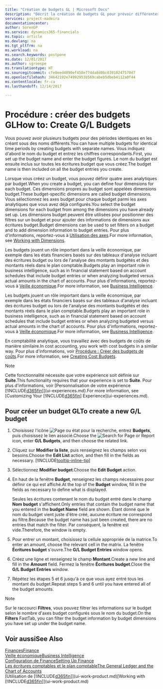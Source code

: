 ```yaml
---
title: "Création de budgets GL | Microsoft Docs"
description: "Décrit la création de budgets GL pour prévoir différentes activités financières et affecter des dimensions à des fins de veille économique."
services: project-madeira
documentationcenter: 
author: SorenGP
ms.service: dynamics365-financials
ms.topic: article
ms.devlang: na
ms.tgt_pltfrm: na
ms.workload: na
ms.search.keywords: postpone
ms.date: 12/01/2017
ms.author: sgroespe
ms.translationtype: HT
ms.sourcegitcommit: cfe0eed4090ef458e774da8d0bc03910247570d7
ms.openlocfilehash: 34642192e74992953b569cabeb5dbeb4112a0f44
ms.contentlocale: fr-ca
ms.lasthandoff: 12/14/2017

---
```

# <a name="how-to-create-gl-budgets"></a><span data-ttu-id="d6a7e-103">Procédure : créer des budgets GL</span><span class="sxs-lookup"><span data-stu-id="d6a7e-103">How to: Create G/L Budgets</span></span>
<span data-ttu-id="d6a7e-104">Vous pouvez avoir plusieurs budgets pour des périodes identiques en les créant sous des noms différents.</span><span class="sxs-lookup"><span data-stu-id="d6a7e-104">You can have multiple budgets for identical time periods by creating budgets with separate names.</span></span> <span data-ttu-id="d6a7e-105">Vous indiquez d'abord le nom du budget et entrez les chiffres correspondants.</span><span class="sxs-lookup"><span data-stu-id="d6a7e-105">First, you set up the budget name and enter the budget figures.</span></span> <span data-ttu-id="d6a7e-106">Le nom du budget est ensuite inclus sur toutes les écritures budget que vous créez.</span><span class="sxs-lookup"><span data-stu-id="d6a7e-106">The budget name is then included on all the budget entries you create.</span></span>  

 <span data-ttu-id="d6a7e-107">Lorsque vous créez un budget, vous pouvez définir quatre axes analytiques par budget.</span><span class="sxs-lookup"><span data-stu-id="d6a7e-107">When you create a budget, you can define four dimensions for each budget.</span></span> <span data-ttu-id="d6a7e-108">Ces dimensions propres au budget sont appelées dimensions budget.</span><span class="sxs-lookup"><span data-stu-id="d6a7e-108">These budget-specific dimensions are called budget dimensions.</span></span> <span data-ttu-id="d6a7e-109">Vous sélectionnez les axes budget pour chaque budget parmi les axes analytiques que vous avez déjà configurés.</span><span class="sxs-lookup"><span data-stu-id="d6a7e-109">You select the budget dimensions for each budget from among the dimensions you have already set up.</span></span> <span data-ttu-id="d6a7e-110">Les dimensions budget peuvent être utilisées pour positionner des filtres sur un budget et pour ajouter des informations de dimensions aux écritures budget.</span><span class="sxs-lookup"><span data-stu-id="d6a7e-110">Budget dimensions can be used to set filters on a budget and to add dimension information to budget entries.</span></span> <span data-ttu-id="d6a7e-111">Pour plus d'informations, reportez-vous à [Utilisation des axes](finance-dimensions.md).</span><span class="sxs-lookup"><span data-stu-id="d6a7e-111">For more information, see [Working with Dimensions](finance-dimensions.md).</span></span>

 <span data-ttu-id="d6a7e-112">Les budgets jouent un rôle important dans la veille économique, par exemple dans les états financiers basés sur des tableaux d'analyse incluant des écritures budget ou lors de l'analyse des montants budgétés et des montants réels dans le plan comptable.</span><span class="sxs-lookup"><span data-stu-id="d6a7e-112">Budgets play an important role in business intelligence, such as in financial statement based on account schedules that include budget entries or when analyzing budgeted versus actual amounts in the chart of accounts.</span></span> <span data-ttu-id="d6a7e-113">Pour plus d'informations, reportez-vous à [Veille économique](bi.md).</span><span class="sxs-lookup"><span data-stu-id="d6a7e-113">For more information, see [Business Intelligence](bi.md).</span></span>

 <span data-ttu-id="d6a7e-114">Les budgets jouent un rôle important dans la veille économique, par exemple dans les états financiers basés sur des tableaux d'analyse incluant des écritures budget ou lors de l'analyse des montants budgétés et des montants réels dans le plan comptable.</span><span class="sxs-lookup"><span data-stu-id="d6a7e-114">Budgets play an important role in business intelligence, such as in financial statement based on account schedules that include budget entries or when analyzing budgeted versus actual amounts in the chart of accounts.</span></span> <span data-ttu-id="d6a7e-115">Pour plus d'informations, reportez-vous à [Veille économique](bi.md).</span><span class="sxs-lookup"><span data-stu-id="d6a7e-115">For more information, see [Business Intelligence](bi.md).</span></span>

<span data-ttu-id="d6a7e-116">En comptabilité analytique, vous travaillez avec des budgets de coûts de manière similaire.</span><span class="sxs-lookup"><span data-stu-id="d6a7e-116">In cost accounting, you work with cost budgets in a similar way.</span></span> <span data-ttu-id="d6a7e-117">Pour plus d'informations, voir [Procédure : Créer des budgets de coûts](finance-create-cost-budgets.md).</span><span class="sxs-lookup"><span data-stu-id="d6a7e-117">For more information, see [Creating Cost Budgets](finance-create-cost-budgets.md).</span></span>    

 > [!NOTE]  
>   <span data-ttu-id="d6a7e-118">Cette fonctionnalité nécessite que votre expérience soit définie sur **Suite**.</span><span class="sxs-lookup"><span data-stu-id="d6a7e-118">This functionality requires that your experience is set to **Suite**.</span></span> <span data-ttu-id="d6a7e-119">Pour plus d'informations, voir [Personnalisation de votre expérience [!INCLUDE[d365fin](includes/d365fin_md.md)]](ui-experiences.md).</span><span class="sxs-lookup"><span data-stu-id="d6a7e-119">For more information, see [Customizing Your [!INCLUDE[d365fin](includes/d365fin_md.md)] Experience](ui-experiences.md).</span></span>  

## <a name="to-create-a-new-gl-budget"></a><span data-ttu-id="d6a7e-120">Pour créer un budget GL</span><span class="sxs-lookup"><span data-stu-id="d6a7e-120">To create a new G/L budget</span></span>  
1. <span data-ttu-id="d6a7e-121">Choisissez l'icône ![Page ou état pour la recherche](media/ui-search/search_small.png "icône Page ou état pour la recherche"), entrez **Budgets**, puis choisissez le lien associé.</span><span class="sxs-lookup"><span data-stu-id="d6a7e-121">Choose the ![Search for Page or Report](media/ui-search/search_small.png "Search for Page or Report icon") icon, enter **G/L Budgets**, and then choose the related link.</span></span>  
2. <span data-ttu-id="d6a7e-122">Cliquez sur **Modifier la liste**, puis renseignez les champs selon vos besoins.</span><span class="sxs-lookup"><span data-stu-id="d6a7e-122">Choose the **Edit List** action, and then fill in the fields as necessary.</span></span> [!INCLUDE[tooltip-inline-tip](includes/tooltip-inline-tip_md.md)]  
3. <span data-ttu-id="d6a7e-123">Sélectionnez **Modifier budget**.</span><span class="sxs-lookup"><span data-stu-id="d6a7e-123">Choose the **Edit Budget** action.</span></span>
4. <span data-ttu-id="d6a7e-124">En haut de la fenêtre **Budget**, renseignez les champs nécessaires pour définir ce qui est affiché.</span><span class="sxs-lookup"><span data-stu-id="d6a7e-124">At the top of the **Budget** window, fill in the fields as necessary to define what is displayed.</span></span>  

    <span data-ttu-id="d6a7e-125">Seules les écritures contenant le nom du budget entré dans le champ **Nom budget** s'affichent.</span><span class="sxs-lookup"><span data-stu-id="d6a7e-125">Only entries that contain the budget name that you entered in the **budget Name** field are shown.</span></span> <span data-ttu-id="d6a7e-126">Étant donné que le nom du budget vient juste d'être créé, aucune écriture ne correspond au filtre.</span><span class="sxs-lookup"><span data-stu-id="d6a7e-126">Because the budget name has just been created, there are no entries that match the filter.</span></span> <span data-ttu-id="d6a7e-127">Par conséquent, la fenêtre est vide.</span><span class="sxs-lookup"><span data-stu-id="d6a7e-127">Therefore, the window is empty.</span></span>  
5. <span data-ttu-id="d6a7e-128">Pour entrer un montant, choisissez la cellule appropriée de la matrice.</span><span class="sxs-lookup"><span data-stu-id="d6a7e-128">To enter an amount, choose the relevant cell in the matrix.</span></span> <span data-ttu-id="d6a7e-129">La fenêtre **Écritures budget** s'ouvre.</span><span class="sxs-lookup"><span data-stu-id="d6a7e-129">The **G/L Budget Entries** window opens.</span></span>  
6. <span data-ttu-id="d6a7e-130">Créez une ligne et renseignez le champ **Montant**.</span><span class="sxs-lookup"><span data-stu-id="d6a7e-130">Create a new line and fill in the **Amount** field.</span></span> <span data-ttu-id="d6a7e-131">Fermez la fenêtre **Écritures budget**.</span><span class="sxs-lookup"><span data-stu-id="d6a7e-131">Close the **G/L Budget Entries** window.</span></span>  
7. <span data-ttu-id="d6a7e-132">Répétez les étapes 5 et 6 jusqu'à ce que vous ayez entré tous les montant du budget.</span><span class="sxs-lookup"><span data-stu-id="d6a7e-132">Repeat steps 5 and 6 until you have entered all of the budget amounts.</span></span>  

> [!NOTE]  
>  <span data-ttu-id="d6a7e-133">Sur le raccourci **Filtres**, vous pouvez filtrer les informations sur le budget selon le nombre d'axes budget configurés sous le nom du budget.</span><span class="sxs-lookup"><span data-stu-id="d6a7e-133">On the **Filters** FastTab, you can filter the budget information by budget dimensions you have set up under the budget name.</span></span>   

## <a name="see-also"></a><span data-ttu-id="d6a7e-134">Voir aussi</span><span class="sxs-lookup"><span data-stu-id="d6a7e-134">See Also</span></span>
[<span data-ttu-id="d6a7e-135">Finances</span><span class="sxs-lookup"><span data-stu-id="d6a7e-135">Finance</span></span>](finance.md)  
[<span data-ttu-id="d6a7e-136">Veille économique</span><span class="sxs-lookup"><span data-stu-id="d6a7e-136">Business Intelligence</span></span>](bi.md)  
[<span data-ttu-id="d6a7e-137">Configuration de Finance</span><span class="sxs-lookup"><span data-stu-id="d6a7e-137">Setting Up Finance</span></span>](finance-setup-finance.md)  
[<span data-ttu-id="d6a7e-138">Les écritures comptables et le plan comptable</span><span class="sxs-lookup"><span data-stu-id="d6a7e-138">The General Ledger and the Chart of Accounts</span></span>](finance-general-ledger.md)  
<span data-ttu-id="d6a7e-139">[Utilisation de [!INCLUDE[d365fin](includes/d365fin_md.md)]](ui-work-product.md)</span><span class="sxs-lookup"><span data-stu-id="d6a7e-139">[Working with [!INCLUDE[d365fin](includes/d365fin_md.md)]](ui-work-product.md)</span></span>  

